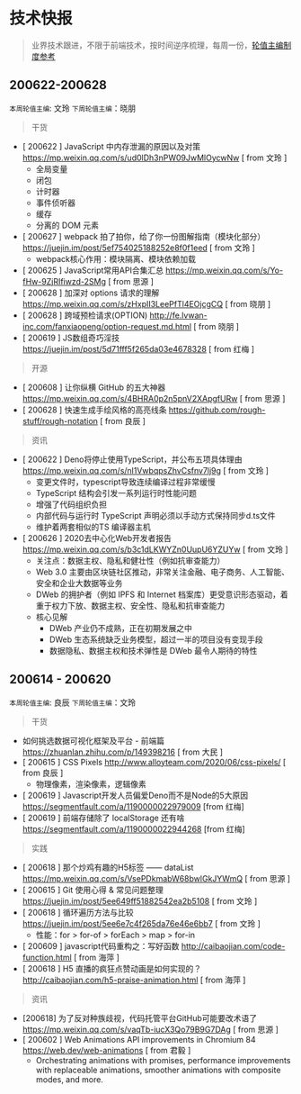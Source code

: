 # 技术快报

> 业界技术跟进，不限于前端技术，按时间逆序梳理，每周一份，[轮值主编制度参考](./editors.md)


## 200622-200628

`本周轮值主编`: 文玲 `下周轮值主编`：晓朋

> 干货
* [ 200622 ] JavaScript 中内存泄漏的原因以及对策 <https://mp.weixin.qq.com/s/ud0lDh3nPW09JwMlOycwNw> [ from 文玲 ]
    * 全局变量
    * 闭包
    * 计时器
    * 事件侦听器
    * 缓存
    * 分离的 DOM 元素
* [ 200627 ] webpack 拍了拍你，给了你一份图解指南（模块化部分）<https://juejin.im/post/5ef754025188252e8f0f1eed> [ from 文玲 ]
    * webpack核心作用：模块隔离、模块依赖加载
* [ 200625 ] JavaScript常用API合集汇总 <https://mp.weixin.qq.com/s/Yo-fHw-9ZjRIfiwzd-2SMg> [ from 思源 ]
* [ 200628 ] 加深对 options 请求的理解   <https://mp.weixin.qq.com/s/zHxpII3LeePfTl4EOjcgCQ> [ from 晓朋 ]
* [ 200628 ] 跨域预检请求(OPTION) <http://fe.lvwan-inc.com/fanxiaopeng/option-request.md.html> [ from 晓朋 ]
* [ 200619 ] JS数组奇巧淫技 <https://juejin.im/post/5d71fff5f265da03e4678328> [ from 红梅 ]

> 开源
* [ 200608 ] 让你纵横 GitHub 的五大神器 <https://mp.weixin.qq.com/s/4BHRA0p2n5pnV2XApgfURw> [ from 思源 ]
* [ 200628 ] 快速生成手绘风格的高亮线条 <https://github.com/rough-stuff/rough-notation> [ from 良辰 ]

> 资讯
* [ 200622 ] Deno将停止使用TypeScript，并公布五项具体理由 <https://mp.weixin.qq.com/s/nl1VwbqpsZhvCsfnv7lj9g> [ from 文玲 ]
    * 变更文件时，typescript导致连续编译过程非常缓慢
    * TypeScript 结构会引发一系列运行时性能问题
    * 增强了代码组织负担
    * 内部代码与运行时 TypeScript 声明必须以手动方式保持同步d.ts文件
    * 维护着两套相似的TS 编译器主机
* [ 200626 ] 2020去中心化Web开发者报告 <https://mp.weixin.qq.com/s/b3c1dLKWYZn0UupU6YZUYw> [ from 文玲 ]
    * 关注点：数据主权、隐私和健壮性（例如抗审查能力）
    * Web 3.0 主要由区块链社区推动，非常关注金融、电子商务、人工智能、安全和企业大数据等业务
    * DWeb 的拥护者（例如 IPFS 和 Internet 档案库）更受意识形态驱动，着重于权力下放、数据主权、安全性、隐私和抗审查能力
    * 核心见解
        * DWeb 产业仍不成熟，正在初期发展之中
        * DWeb 生态系统缺乏业务模型，超过一半的项目没有变现手段
        * 数据隐私、数据主权和技术弹性是 DWeb 最令人期待的特性


## 200614 - 200620

`本周轮值主编`: 良辰 `下周轮值主编`：文玲

> 干货
* 如何挑选数据可视化框架及平台 - 前端篇 <https://zhuanlan.zhihu.com/p/149398216>  [ from 大民 ]
* [ 200615  ] CSS Pixels  http://www.alloyteam.com/2020/06/css-pixels/ [ from 良辰 ]
    * 物理像素，渲染像素，逻辑像素
* [ 200619 ]  Javascript开发人员偏爱Deno而不是Node的5大原因 <https://segmentfault.com/a/1190000022979009>   [from 红梅]
* [ 200619 ] 前端存储除了 localStorage 还有啥  <https://segmentfault.com/a/1190000022944268>  [from 红梅]

> 实践
* [ 200618 ] 那个炒鸡有趣的H5标签 —— dataList https://mp.weixin.qq.com/s/VsePDkmabW68bwlGkJYWmQ [ from 思源 ]
* [ 200615 ] Git 使用心得 & 常见问题整理 <https://juejin.im/post/5ee649ff51882542ea2b5108>  [ from 文玲 ]
* [ 200618 ] 循环遍历方法与比较 <https://juejin.im/post/5ee6e7c4f265da76e46e6bb7> [ from 文玲 ]
    * 性能：for > for-of > forEach  > map > for-in
* [ 200609 ] javascript代码重构之：写好函数 <http://caibaojian.com/code-function.html>  [ from 海萍 ]
* [ 200618 ]  H5 直播的疯狂点赞动画是如何实现的？<http://caibaojian.com/h5-praise-animation.html>  [ from 海萍 ]
> 资讯

* [200618] 为了反对种族歧视，代码托管平台GitHub可能要改术语了 https://mp.weixin.qq.com/s/vaqTb-iucX3Qo79B9G7DAg [ from 思源 ]
* [ 200602 ] Web Animations API improvements in Chromium 84 <https://web.dev/web-animations> [ from 君毅 ]
    * Orchestrating animations with promises, performance improvements with replaceable animations, smoother animations with composite modes, and more.

